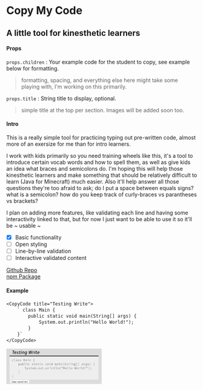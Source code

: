 # Copy My Code

## A little tool for kinesthetic learners

#### **Props**
`props.children` : Your example code for the student to copy, see example below for formatting.
>formatting, spacing, and everything else here might take some playing with, I'm working on this primarily.

`props.title` : String title to display, optional.
>simple title at the top per section. Images will be added soon too.

#### **Intro**
This is a really simple tool for practicing typing out pre-written code, almost more of an exersize for me than for intro learners.

I work with kids primarily so you need training wheels like this, it's a tool to introduce certain vocab words and how to spell them, as well as give kids an idea what braces and semicolons do. I'm hoping this will help those kinesthetic learners and make something that should be relatively difficult to learn (Java for Minecraft) much easier. Also it'll help answer all those questions they're too afraid to ask; do I put a space between equals signs? what is a semicolon? how do you keep track of curly-braces vs parantheses vs brackets?

I plan on adding more features, like validating each line and having some interactivity linked to that, but for now I just want to be able to use it so it'll be ~ usable ~

- [x] Basic functionality
- [ ] Open styling
- [ ] Line-by-line validation
- [ ] Interactive validated content

[Github Repo](https://github.com/devinlizardi/copy-my-code)  
[npm Package](https://www.npmjs.com/package/copy-my-code)

#### **Example**
```
<CopyCode title="Testing Write">
    ` class Main {
        public static void main(String[] args) {
            System.out.println("Hello World!");
        }
    }`
</CopyCode>
```
<img src="https://github.com/devinlizardi/copy-my-code/blob/master/img/Screen%20Shot%202020-11-16%20at%2011.03.01%20AM.png" width="50%" height="50%" alt="output image">
